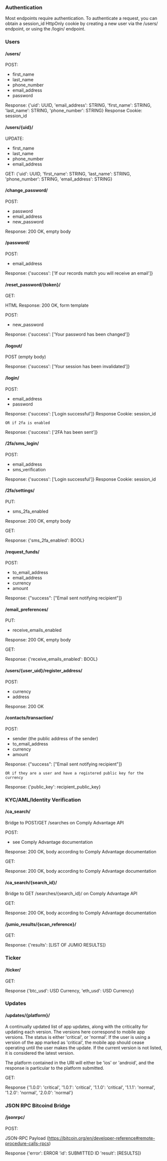 ### Authentication

Most endpoints require authentication. To authenticate a request, you can
obtain a session_id HttpOnly cookie by creating a new user via the /users/
endpoint, or using the /login/ endpoint.

### Users

#### /users/

POST:
  - first_name
  - last_name
  - phone_number
  - email_address
  - password

  Response: {'uid': UUID,
             'email_address': STRING,
             'first_name': STRING,
             'last_name': STRING,
             'phone_number': STRING}
  Response Cookie: session_id

#### /users/{uid}/

UPDATE:
  - first_name
  - last_name
  - phone_number
  - email_address

 GET:
  {'uid': UUID,
   'first_name': STRING,
   'last_name': STRING,
   'phone_number': STRING,
   'email_address': STRING}

#### /change_password/

POST:
  - password
  - email_address
  - new_password

  Response: 200 OK, empty body

#### /password/

POST:
  - email_address

  Response: {'success': ['If our records match you will receive an email']}

#### /reset_password/{token}/

GET:

  HTML Response: 200 OK, form template

POST:
  - new_password

  Response: {'success': ['Your password has been changed']}

#### /logout/

POST (empty body)

  Response: {'success': ['Your session has been invalidated']}

#### /login/

POST:
  - email_address
  - password

  Response: {'success': ['Login successful']}
  Response Cookie: session_id

    OR if 2fa is enabled

  Response: {'success': ['2FA has been sent']}

#### /2fa/sms_login/

POST:
  - email_address
  - sms_verification

  Response: {'success': ['Login successful']}
  Response Cookie: session_id

#### /2fa/settings/

PUT:
  - sms_2fa_enabled

  Response: 200 OK, empty body

GET:

  Response: {'sms_2fa_enabled': BOOL}

#### /request_funds/

POST:
  - to_email_address
  - email_address
  - currency
  - amount

  Response: {"success": ["Email sent notifying recipient"]}

#### /email_preferences/

PUT:
  - receive_emails_enabled

  Response: 200 OK, empty body

GET:

  Response: {'receive_emails_enabled': BOOL}

#### /users/{user_uid}/register_address/

POST:
  - currency
  - address

  Response: 200 OK

#### /contacts/transaction/

POST:
  - sender (the public address of the sender)
  - to_email_address
  - currency
  - amount

  Response: {"success": ["Email sent notifying recipient"]}

    OR if they are a user and have a registered public key for the currency

  Response: {'public_key': recipient_public_key}


### KYC/AML/Identity Verification

#### /ca_search/

Bridge to POST/GET /searches on Comply Advantage API

POST:
  - see Comply Advantage documentation

  Response: 200 OK, body according to Comply Advantage documentation

GET:

  Response: 200 OK, body according to Comply Advantage documentation

#### /ca_search/{search_id}/

Bridge to GET /searches/{search_id}/ on Comply Advantage API

GET:

  Response: 200 OK, body according to Comply Advantage documentation

#### /jumio_results/{scan_reference}/

GET:

  Response: {'results': [LIST OF JUMIO RESULTS]}

### Ticker

#### /ticker/

GET:

  Response {'btc_usd': USD Currency,
            'eth_usd': USD Currency}

### Updates

#### /updates/{platform}/

A continually updated list of app updates, along with the criticality for
updating each version. The versions here correspond to mobile app versions.
The status is either 'critical', or 'normal'. If the user is using a version of
the app marked as 'critical', the mobile app should cease operating until the
user makes the update. If the current version is not listed, it is considered
the latest version.

The platform contained in the URI will either be 'ios' or 'android', and the
response is particular to the platform submitted.

GET:

  Response {'1.0.0': 'critical',
            '1.0.1': 'critical',
            '1.1.0': 'critical',
            '1.1.1': 'normal',
            '1.2.0': 'normal',
            '2.0.0': 'normal'}

### JSON RPC Bitcoind Bridge

#### /jsonrpc/

POST:

  JSON-RPC Payload (https://bitcoin.org/en/developer-reference#remote-procedure-calls-rpcs)

  Response {'error': ERROR
            'id': SUBMITTED ID
            'result': [RESULTS]}
